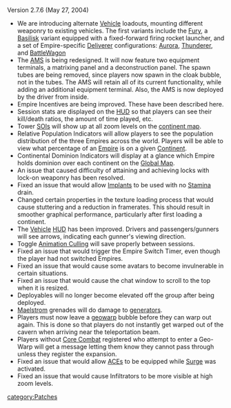 Version 2.7.6 (May 27, 2004)

-   We are introducing alternate [Vehicle](Vehicle "wikilink") loadouts,
    mounting different weaponry to existing vehicles. The first variants
    include the [Fury](Fury "wikilink"), a
    [Basilisk](Basilisk "wikilink") variant equipped with a
    fixed-forward firing rocket launcher, and a set of Empire-specific
    [Deliverer](Deliverer "wikilink") configurations:
    [Aurora](Aurora "wikilink"), [Thunderer](Thunderer "wikilink"), and
    [BattleWagon](Raider "wikilink")
-   The [AMS](AMS "wikilink") is being redesigned. It will now feature
    two equipment terminals, a matrixing panel and a deconstruction
    panel. The spawn tubes are being removed, since players now spawn in
    the cloak bubble, not in the tubes. The AMS will retain all of its
    current functionality, while adding an additional equipment
    terminal. Also, the AMS is now deployed by the driver from inside.
-   Empire Incentives are being improved. These have been described
    here.
-   Session stats are displayed on the [HUD](HUD "wikilink") so that
    players can see their kill/death ratios, the amount of time played,
    etc.
-   Tower [SOIs](SOI "wikilink") will show up at all zoom levels on the
    [continent map](Overhead_Map "wikilink").
-   Relative Population Indicators will allow players to see the
    population distribution of the three Empires across the world.
    Players will be able to view what percentage of an
    [Empire](Empire "wikilink") is on a given
    [Continent](Continent "wikilink").
-   Continental Dominion Indicators will display at a glance which
    Empire holds dominion over each continent on the [Global
    Map](Global_Map "wikilink").
-   An issue that caused difficulty of attaining and achieving locks
    with lock-on weaponry has been resolved.
-   Fixed an issue that would allow [Implants](Implants "wikilink") to
    be used with no [Stamina](Stamina "wikilink") drain.
-   Changed certain properties in the texture loading process that would
    cause stuttering and a reduction in framerates. This should result
    in smoother graphical performance, particularly after first loading
    a continent.
-   The [Vehicle](Vehicle "wikilink") [HUD](HUD "wikilink") has been
    improved. Drivers and passengers/gunners will see arrows, indicating
    each gunner's viewing direction.
-   Toggle [Animation Culling](Animation_Culling "wikilink") will save
    properly between sessions.
-   Fixed an issue that would trigger the Empire Switch Timer, even
    though the player had not switched Empires.
-   Fixed an issue that would cause some avatars to become invulnerable
    in certain situations.
-   Fixed an issue that would cause the chat window to scroll to the top
    when it is resized.
-   Deployables will no longer become elevated off the group after being
    deployed.
-   [Maelstrom](Maelstrom "wikilink") grenades will do damage to
    [generators](generator "wikilink").
-   Players must now leave a [geowarp](geowarp "wikilink") bubble before
    they can warp out again. This is done so that players do not
    instantly get warped out of the cavern when arriving near the
    teleportation beam.
-   Players without [Core Combat](Core_Combat "wikilink") registered who
    attempt to enter a Geo-Warp will get a message letting them know
    they cannot pass through unless they register the expansion.
-   Fixed an issue that would allow [ACEs](ACE "wikilink") to be
    equipped while [Surge](Surge "wikilink") was activated.
-   Fixed an issue that would cause Infiltrators to be more visible at
    high zoom levels.

[category:Patches](category:Patches "wikilink")